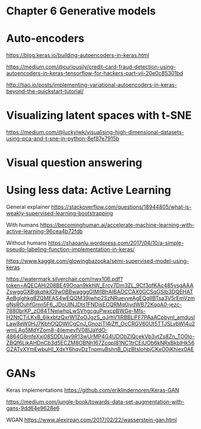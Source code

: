 # Chapter 6 Generative models

# Auto-encoders
https://blog.keras.io/building-autoencoders-in-keras.html

https://medium.com/@curiousily/credit-card-fraud-detection-using-autoencoders-in-keras-tensorflow-for-hackers-part-vii-20e0c85301bd

http://tiao.io/posts/implementing-variational-autoencoders-in-keras-beyond-the-quickstart-tutorial/

# Visualizing latent spaces with t-SNE
https://medium.com/@luckylwk/visualising-high-dimensional-datasets-using-pca-and-t-sne-in-python-8ef87e7915b

# Visual question answering

# Using less data: Active Learning
General explainer
https://stackoverflow.com/questions/18944805/what-is-weakly-supervised-learning-bootstrapping

With humans
https://becominghuman.ai/accelerate-machine-learning-with-active-learning-96cea4b72fdb

Without humans 
https://shaoanlu.wordpress.com/2017/04/10/a-simple-pseudo-labeling-function-implementation-in-keras/

https://www.kaggle.com/glowingbazooka/semi-supervised-model-using-keras

https://watermark.silverchair.com/nwx106.pdf?token=AQECAHi208BE49Ooan9kkhW_Ercy7Dm3ZL_9Cf3qfKAc485ysgAAAZswggGXBgkqhkiG9w0BBwagggGIMIIBhAIBADCCAX0GCSqGSIb3DQEHATAeBglghkgBZQMEAS4wEQQM39jwhp2SzNRuevyeAgEQgIIBTsa3V5rEmVzmqNsROuhfGmn5F6_JDoUINJDts1FNDjsECQRMq0iydWB72KqqA0-jezc-7880brKP_zO84TNejwhpLwSVhgcguPwxcpBWGe-Mfs-H2NtCTiLKxB_6ikxbtzQxrW1ZoOJgzS_qJrhV1lRBBLlFF7PAaACpbynl_amdusILaw8eW0HJ7KbhOQDWlCgCnJ_GnoziTl4jZff_OcCRGV60Ut5TTJSLvbWl4u2wmLAg5MdYZom8-4ilemevfV08IJaYdO-4864G8mfeXxj08SDDUay9R13wUrMP4G4UDObZlQcekVb3vtZs8Zn_TO0Io-ZBQf6LjkAHDnCb3d5ECZM8OBNh167ZcqpI81NC1trCEjUOb6kNRxBkbIHk56GZATyXYmEwbuHI_XdxY6hqvDzTnpmuBshnB_OjzBtsIohbjCKxO0jKhiex0AE

# GANs 
Keras implementations 
https://github.com/eriklindernoren/Keras-GAN

https://medium.com/jungle-book/towards-data-set-augmentation-with-gans-9dd64e9628e6

WGAN
https://www.alexirpan.com/2017/02/22/wasserstein-gan.html

